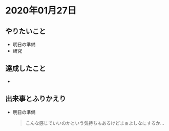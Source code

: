 # 2020年01月27日

## やりたいこと

- 明日の準備
- 研究

## 達成したこと

- 

## 出来事とふりかえり

- 明日の準備
  > こんな感じでいいのかという気持ちもあるけどまぁよしなにするか...
